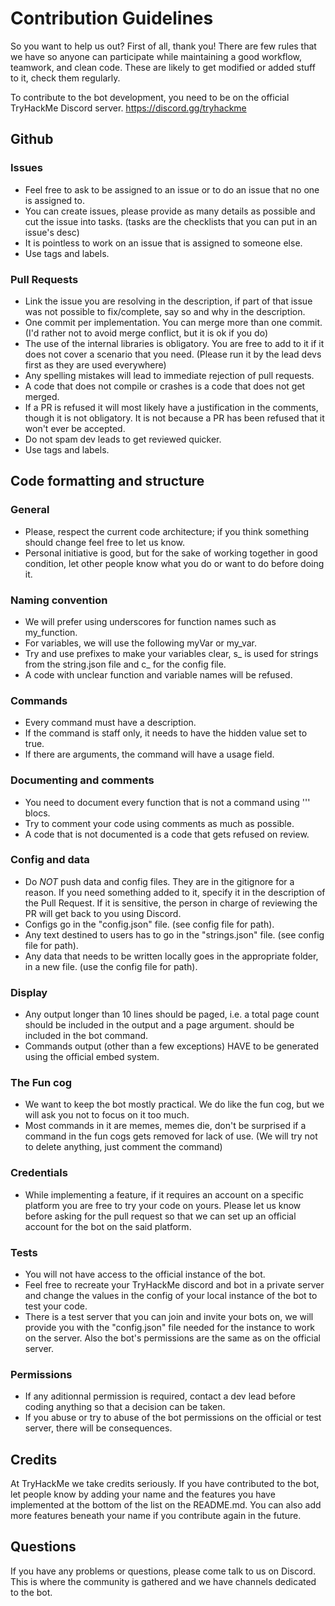 # Contribution Guidelines

So you want to help us out? First of all, thank you!
There are few rules that we have so anyone can participate while maintaining a good workflow, teamwork, and clean code.
These are likely to get modified or added stuff to it, check them regularly.

To contribute to the bot development, you need to be on the official TryHackMe Discord server. https://discord.gg/tryhackme


## Github

### Issues
- Feel free to ask to be assigned to an issue or to do an issue that no one is assigned to.
- You can create issues, please provide as many details as possible and cut the issue into tasks. (tasks are the checklists that you can put in an issue's desc)
- It is pointless to work on an issue that is assigned to someone else.
- Use tags and labels.

### Pull Requests
- Link the issue you are resolving in the description, if part of that issue was not possible to fix/complete, say so and why in the description.
- One commit per implementation. You can merge more than one commit. (I'd rather not to avoid merge conflict, but it is ok if you do)
- The use of the internal libraries is obligatory. You are free to add to it if it does not cover a scenario that you need. (Please run it by the lead devs first as they are used everywhere)
- Any spelling mistakes will lead to immediate rejection of pull requests.
- A code that does not compile or crashes is a code that does not get merged. 
- If a PR is refused it will most likely have a justification in the comments, though it is not obligatory. It is not because a PR has been refused that it won't ever be accepted.
- Do not spam dev leads to get reviewed quicker.
- Use tags and labels.


## Code formatting and structure

### General
- Please, respect the current code architecture; if you think something should change feel free to let us know.
- Personal initiative is good, but for the sake of working together in good condition, let other people know what you do or want to do before doing it.

### Naming convention
- We will prefer using underscores for function names such as my_function.
- For variables, we will use the following myVar or my_var.
- Try and use prefixes to make your variables clear, s_ is used for strings from the string.json file and c_ for the config file.
- A code with unclear function and variable names will be refused.

### Commands
- Every command must have a description.
- If the command is staff only, it needs to have the hidden value set to true.
- If there are arguments, the command will have a usage field.

### Documenting and comments
- You need to document every function that is not a command using ''' blocs.
- Try to comment your code using comments as much as possible.
- A code that is not documented is a code that gets refused on review. 

### Config and data
- Do *NOT* push data and config files. They are in the gitignore for a reason. If you need something added to it, specify it in the description of the Pull Request. If it is sensitive, the person in charge of reviewing the PR will get back to you using Discord.
- Configs go in the "config.json" file. (see config file for path).
- Any text destined to users has to go in the "strings.json" file. (see config file for path).
- Any data that needs to be written locally goes in the appropriate folder, in a new file. (use the config file for path).

### Display
- Any output longer than 10 lines should be paged, i.e. a total page count should be included in the output and a page argument.
should be included in the bot command.
- Commands output (other than a few exceptions) HAVE to be generated using the official embed system.

### The Fun cog
- We want to keep the bot mostly practical. We do like the fun cog, but we will ask you not to focus on it too much.
- Most commands in it are memes, memes die, don't be surprised if a command in the fun cogs gets removed for lack of use. (We will try not to delete anything, just comment the command)

### Credentials
- While implementing a feature, if it requires an account on a specific platform you are free to try your code on yours. Please let us know before asking for the pull request so that we can set up an official account for the bot on the said platform.

### Tests
- You will not have access to the official instance of the bot.
- Feel free to recreate your TryHackMe discord and bot in a private server and change the values in the config of your local instance of the bot to test your code.
- There is a test server that you can join and invite your bots on, we will provide you with the "config.json" file needed for the instance to work on the server. Also the bot's permissions are the same as on the official server.

### Permissions
- If any aditionnal permission is required, contact a dev lead before coding anything so that a decision can be taken.
- If you abuse or try to abuse of the bot permissions on the official or test server, there will be consequences.


## Credits

At TryHackMe we take credits seriously. If you have contributed to the bot, let people know by adding your name and the features you have implemented at the bottom of the list on the README.md.
You can also add more features beneath your name if you contribute again in the future.


## Questions

If you have any problems or questions, please come talk to us on Discord. This is where the community is gathered and we have channels dedicated to the bot.